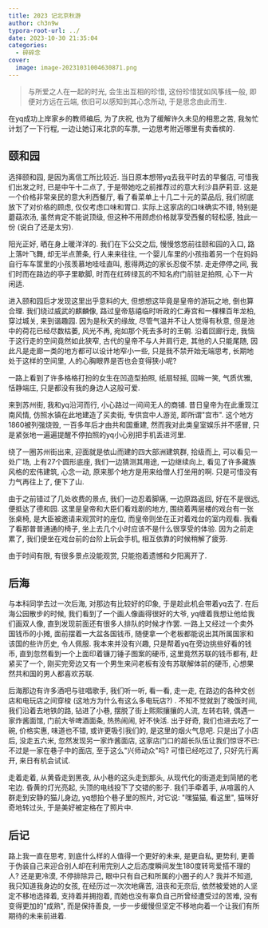 ```yaml
---
title: 2023 记北京秋游
author: ch3n9w
typora-root-url: ../
date: 2023-10-30 21:35:04
categories:
  - 碎碎念
cover:
  image: image-20231031004630871.png
---
```


> 与所爱之人在一起的时光, 会生出互相的珍惜, 这份珍惜犹如风筝线一般, 即便对方远在云端, 依旧可以感知到其心念所动, 于是思念由此而生.


在yq成功上岸家乡的教师编后, 为了庆祝, 也为了缓解许久未见的相思之苦, 我匆忙计划了一下行程, 一边让她订来北京的车票,  一边思考附近哪里有卖香槟的.

## 颐和园

选择颐和园, 是因为离信工所比较近. 当日原本想带yq去我平时去的早餐店, 可惜我们出发之时, 已是中午十二点了, 于是带她吃之前推荐过的意大利沙县萨莉亚. 这是一个价格非常亲民的意大利西餐厅, 看了看菜单上十几二十元的菜品后, 我们彻底放下了对价格的顾虑, 仅仅考虑口味和胃口. 实际上这家店的口味确实不错, 特别是蘑菇浓汤, 虽然肯定不能说顶级, 但这种不用顾虑价格就享受西餐的轻松感, 独此一份 (说白了还是太穷).

阳光正好, 晒在身上暖洋洋的. 我们在下公交之后, 慢慢悠悠前往颐和园的入口, 路上落叶飞舞, 却无半点萧条, 行人来来往往, 一个婴儿车里的小孩指着另一个在妈妈自行车车筐里的小孩羡慕地哇哇直叫, 惹得两边的家长忍俊不禁. 走走停停之间, 我们时而在路边的亭子里歇脚, 时而在红砖绿瓦的不知名府门前驻足拍照, 心下一片闲适.

进入颐和园后才发现这里出乎意料的大, 但想想这毕竟是皇帝的游玩之地, 倒也算合理. 我们绕过威武的麒麟像, 路过皇帝慈禧临时听政的仁寿宫和一棵棵百年龙柏, 穿过城关, 来到谐趣园. 因为是秋天的缘故, 尽管气温并不让人觉得有秋意, 但是池中的荷花已经尽数枯萎, 风光不再, 宛如那个死去多时的王朝. 沿着回廊行走, 我恼于这行走的空间竟然如此狭窄, 古代的皇帝不与人并肩行走, 其他的人只能尾随, 因此凡是走廊一类的地方都可以设计地窄小一些, 只是我不禁开始无端思考, 长期地处于这样的空间里, 人的心胸眼界是否也会变得狭小呢?

一路上看到了许多格格打扮的女生在凹造型拍照, 纸扇轻摇, 回眸一笑, 气质优雅, 恬静端庄, 只是都没有我的身边人这般可爱.

来到苏州街, 我和yq沿河而行, 小心路过一间间无人的商铺. 昔日皇帝为在此重现江南风情, 仿照水镇在此地建造了买卖街, 专供宫中人游览, 即所谓"宫市". 这个地方1860被列强烧毁, 一百多年后才由共和国重建, 然而我对此类皇室娱乐并不感冒, 只是紧张地一遍遍提醒不停拍照的yq小心别把手机丢进河里.

绕了一圈苏州街出来, 迎面就是依山而建的四大部洲建筑群, 拾级而上, 可以看见一处广场, 上有27个圆形底座, 我们一边猜测其用途, 一边继续向上, 看见了许多藏族风格的宏伟建筑, 心念一动, 原来那个地方是用来给僧人打坐用的啊. 只是可惜没有力气再往上了, 便下了山. 

由于之前错过了几处收费的景点, 我们一边忍着脚痛, 一边原路返回, 好在不是很远, 便抵达了德和园. 这里是皇帝和大臣们看戏剧的地方, 围绕着两层楼的戏台有一张张桌椅, 是大臣被邀请来观赏时的座位, 而皇帝则坐在正对着戏台的室内观看. 我看了看那普普通通的椅子, 坐上去几个小时应该不是什么很享受的体验. 因为之前走累了, 我们便坐在戏台前的台阶上玩会手机, 相互依靠的时候稍解了疲劳.

由于时间有限, 有很多景点没能观赏, 只能抱着遗憾和夕阳离开了. 

## 后海

与本科同学去过一次后海, 对那边有比较好的印象, 于是趁此机会带着yq去了. 在后海公园散步的时候, 我们看到了一个画人像画得很好的大爷, yq缠着我想让他给我们画双人像, 直到发现前面还有很多人排队的时候才作罢. 一路上又经过一个卖外国钱币的小摊, 面前摆着一大盆各国钱币, 随便拿一个老板都能说出其所属国家和该国的些许历史, 令人佩服. 我本来并没有兴趣, 只是帮着yq在旁边挑些好看的钱币, 直到忽然看到一个上面印着镰刀锤子图案的硬币, 这里竟然苏联的钱币都有, 赶紧买了一个, 刚买完旁边又有一个男生来问老板有没有苏联解体前的硬币, 心想果然共和国的男人都喜欢苏联.

后海那边有许多酒吧与驻唱歌手, 我们听一听, 看一看, 走一走, 在路边的各种文创店和电玩店之间穿梭 (这地方为什么有这么多电玩店?) . 不知不觉就到了晚饭时间, 我们沿着去地铁的路, 钻进了小巷, 摆脱了街上熙熙攘攘的人流, 左转右转, 偶遇一家炸酱面馆, 门前大爷啤酒面条, 热热闹闹, 好不快活. 出于好奇, 我们也进去吃了一碗, 价格实惠, 味道也不错, 或许更吸引我们的, 是这里的烟火气息吧. 只是出了小店后, 没走五六米, 忽然发现另一家炸酱面店, 这家店门口的超长队伍让我们惊讶不已: 不过是一家在巷子中的面店, 至于这么"兴师动众"吗? 可惜已经吃过了, 只好先行离开, 来日有机会试试.

走着走着, 从黄昏走到黑夜, 从小巷的这头走到那头, 从现代化的街道走到简陋的老宅边. 昏黄的灯光亮起,   头顶的电线投下了交错的影子. 我们手牵着手, 从喧嚣的人群走到安静的猫儿身边, yq想拍个巷子里的照片, 对它说: "嘿猫猫, 看这里", 猫咪好奇地转过头, 于是美好被定格在了照片中.

## 后记

路上我一直在思考, 到底什么样的人值得一个更好的未来, 是更自私, 更势利, 更善于伪装自己来迎合别人却在利用完别人之后态度瞬间发生180度转弯爱搭不理的人? 还是更冷漠, 不停排除异己, 眼中只有自己和所属的小圈子的人? 我并不知道, 我只知道我身边的女孩, 在经历过一次次地痛苦, 沮丧和无奈后, 依然被爱她的人坚定不移地选择着, 支持着并拥抱着, 而她也没有辜负自己所曾经遭受过的苦难, 没有变得更加的"成熟", 而是保持善良, 一步一步缓慢但坚定不移地向着一个让我们有所期待的未来前进着.
